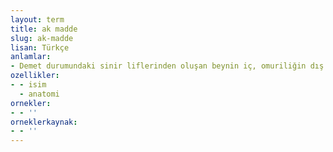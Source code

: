 ```yaml
---
layout: term
title: ak madde
slug: ak-madde
lisan: Türkçe
anlamlar:
- Demet durumundaki sinir liflerinden oluşan beynin iç, omuriliğin dış tabakası
ozellikler:
- - isim
  - anatomi
ornekler:
- - ''
orneklerkaynak:
- - ''
---
```

